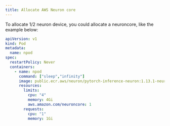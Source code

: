 ```yaml
---
title: Allocate AWS Neuron core
---
```


To allocate 1/2 neuron device, you could allocate a neuroncore, like the example below:

```yaml
apiVersion: v1
kind: Pod
metadata:
  name: npod
spec:
  restartPolicy: Never
  containers:
    - name: npod
      command: ["sleep","infinity"]
      image: public.ecr.aws/neuron/pytorch-inference-neuron:1.13.1-neuron-py310-sdk2.20.2-ubuntu20.04
      resources:
        limits:
          cpu: "4"
          memory: 4Gi
          aws.amazon.com/neuroncore: 1
        requests:
          cpu: "1"
          memory: 1Gi
```